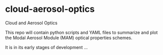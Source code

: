 # cloud-aerosol-optics
Cloud and Aerosol Optics

This repo will contain python scripts and YAML files
to summarize and plot the Modal Aerosol Module (MAM)
optical properties schemes.

It is in its early stages of development ...
